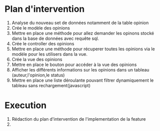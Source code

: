 # Plan d'intervention

1. Analyse du nouveau set de données notamment de la table opinion
1. Crée le modèle des opinions
1. Mettre en place une méthode pour allez demander les opinons stocké dans la base de données avec requête sql.
1. Crée le controller des opinions
1. Mettre en place une méthode pour récuperer toutes les opinions via le modèle pour les utilisers dans la vue.
1. Crée la vue des opinions
1. Mettre en place le bouton pour accéder à la vue des opinions
1. Afficher les différents informations sur les opinions dans un tableau (auteur,l'opinion,le status)
1. Mettre en place une liste déroulante pouvant filtrer dynamiquement le tableau sans rechargement(javascript)

# Execution

1. Rédaction du plan d'intervention de l'implementation de la feature
2. 